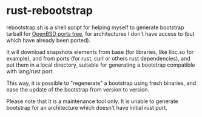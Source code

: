 # rust-rebootstrap

rebootstrap.sh is a shell script for helping myself to generate bootstrap tarball
for [OpenBSD ports tree](http://cvsweb.openbsd.org/ports/lang/rust), for architectures
I don't have access to (but which have already been ported).

It will download snapshots elements from base (for libraries, like libc.so for example),
and from ports (for rust, curl or others rust dependencies), and put them in a local
directory, suitable for generating a bootstrap compatible with lang/rust port.

This way, it is possible to "regenerate" a bootstrap using fresh binaries, and ease the
update of the bootstrap from version to version.

Please note that it is a maintenance tool only. It is unable to generate bootstrap for
an architecture which doesn't have initial rust port.
